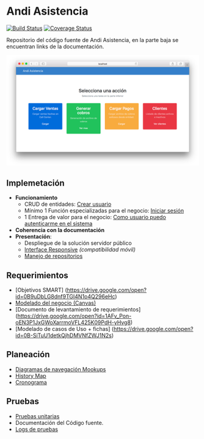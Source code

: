 # Andi Asistencia 
[![Build Status](https://travis-ci.org/ISWPOLI/andi-asistencia.svg?branch=master)](https://travis-ci.org/ISWPOLI/andi-asistencia) [![Coverage Status](https://coveralls.io/repos/github/ISWPOLI/andi-asistencia/badge.svg)](https://coveralls.io/github/ISWPOLI/andi-asistencia)

Repositorio del código fuente de Andi Asistencia, en la parte baja se encuentran links de la documentación.


![Screenshot](https://raw.githubusercontent.com/ISWPOLI/andi-asistencia/master/screenshot.png)

## Implemetación

* **Funcionamiento**
  * CRUD de entidades: [Crear usuario](https://github.com/ISWPOLI/andi-asistencia/blob/master/app/views/devise/registrations/new.html.erb)
  * Mínimo 1 Función especializadas para el negocio: [Iniciar sesión](https://github.com/ISWPOLI/andi-asistencia/blob/master/app/views/devise/sessions/new.html.erb)
  * 1 Entrega de valor para el negocio: [Como usuario puedo autenticarme en el sistema](https://github.com/ISWPOLI/andi-asistencia/blob/master/app/views/devise/sessions/new.html.erb)
* **Coherencia con la documentación**
* **Presentación**:
  * Despliegue de la solución servidor público
  * [Interface Responsive](https://github.com/ISWPOLI/andi-asistencia/blob/master/app/views/home/index.html.erb) _(compatibilidad móvil)_
  * [Manejo de repositorios](https://github.com/ISWPOLI/andi-asistencia)


## Requerimientos 

* [Objetivos SMART] (https://drive.google.com/open?id=0B9uDbLG8dnf9TGI4N1o4Q296eHc)
* [Modelado del negocio (Canvas)](https://drive.google.com/open?id=0B9uDbLG8dnf9VU1tODN0Ykh4NDQ)
* [Documento de levantamiento de requerimientos] (https://drive.google.com/open?id=1AFv_Pon-oEN3P1JxGWoXarrmoVFL425K09PdH-yHvg8)
* [Modelado de casos de Uso + fichas] (https://drive.google.com/open?id=0B-SiTuU1detkQjhDMVNfZWJ1N2s)


## Planeación
* [Diagramas de navegación Mookups](https://drive.google.com/open?id=0B9PsQjWzsUurbEdEdko4dzVhbmc)
* [History Map](https://drive.google.com/open?id=0B-SiTuU1detkVk9SaTZYUVZodkE)
* [Cronograma](https://docs.google.com/document/d/14m6GY5nKakbwQHCX5ANURBFHd-0sPZAmuHOAJBfGJEQ/edit?usp=sharing)


## Pruebas
* [Pruebas unitarias](https://github.com/ISWPOLI/andi-asistencia/blob/master/test/controllers/home_controller_test.rb)
* Documentación del Código fuente.
* [Logs de pruebas](https://travis-ci.org/ISWPOLI/andi-asistencia/builds)



